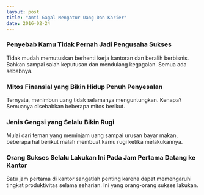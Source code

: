 ```yaml
---
layout: post
title: "Anti Gagal Mengatur Uang Dan Karier"
date: 2016-02-24
---
```

<h3>Penyebab Kamu Tidak Pernah Jadi Pengusaha Sukses</h3>
Tidak mudah memutuskan berhenti kerja kantoran dan beralih berbisnis. Bahkan sampai salah keputusan dan mendulang kegagalan. Semua ada sebabnya.
<!--more-->
<h3>Mitos Finansial yang Bikin Hidup Penuh Penyesalan</h3>
Ternyata, menimbun uang tidak selamanya menguntungkan. Kenapa? Semuanya disebabkan beberapa mitos berikut.
<h3>Jenis Gengsi yang Selalu Bikin Rugi</h3>
Mulai dari teman yang meminjam uang sampai urusan bayar makan, beberapa hal berikut malah membuat kamu rugi ketika melakukannya.
<h3>Orang Sukses Selalu Lakukan Ini Pada Jam Pertama Datang ke Kantor</h3>
Satu jam pertama di kantor sangatlah penting karena dapat memengaruhi tingkat produktivitas selama seharian. Ini yang orang-orang sukses lakukan.
